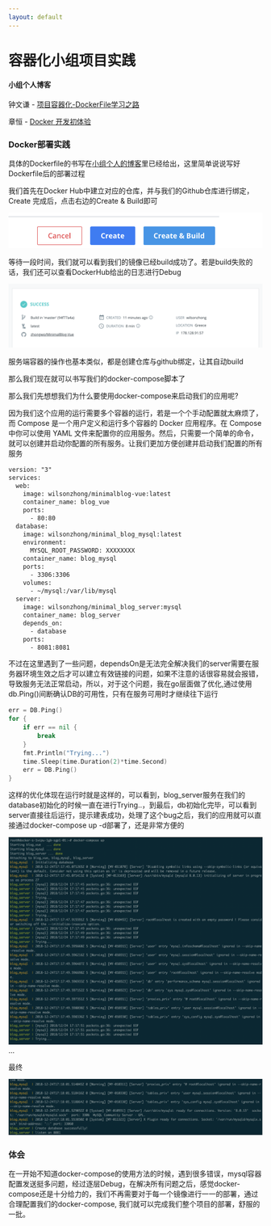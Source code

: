 ```yaml
---
layout: default
---
```


# 容器化小组项目实践

#### 小组个人博客
钟文谦 - [项目容器化-DockerFile学习之路](https://zhongwq.github.io/ServiceComputingOnCloud/%E9%A1%B9%E7%9B%AE%E5%AE%B9%E5%99%A8%E5%8C%96-DockerFile%E5%AD%A6%E4%B9%A0%E4%B9%8B%E8%B7%AF/)

章恒 - [Docker 开发初体验](https://clearloveh.github.io/2018/12/20/service-computing-docker/)

### Docker部署实践
具体的Dockerfile的书写在[小组个人的博客](https://zhongwq.github.io/ServiceComputingOnCloud/%E9%A1%B9%E7%9B%AE%E5%AE%B9%E5%99%A8%E5%8C%96-DockerFile%E5%AD%A6%E4%B9%A0%E4%B9%8B%E8%B7%AF/)里已经给出，这里简单说说写好Dockerfile后的部署过程

我们首先在Docker Hub中建立对应的仓库，并与我们的Github仓库进行绑定，Create 完成后，点击右边的Create & Build即可

![123](media/15456489707918/123.png)

等待一段时间，我们就可以看到我们的镜像已经build成功了。若是build失败的话，我们还可以查看DockerHub给出的日志进行Debug

![build success](media/15456489707918/build%20success.png)


服务端容器的操作也基本类似，都是创建仓库与github绑定，让其自动build

那么我们现在就可以书写我们的docker-compose脚本了

那么我们先想想我们为什么要使用docker-compose来启动我们的应用呢?

因为我们这个应用的运行需要多个容器的运行，若是一个个手动配置就太麻烦了，而 Compose 是一个用户定义和运行多个容器的 Docker 应用程序。在 Compose 中你可以使用 YAML 文件来配置你的应用服务。然后，只需要一个简单的命令，就可以创建并启动你配置的所有服务。让我们更加方便创建并启动我们配置的所有服务

```
version: "3"
services:
  web:
    image: wilsonzhong/minimalblog-vue:latest
    container_name: blog_vue
    ports:
      - 80:80
  database:
    image: wilsonzhong/minimal_blog_mysql:latest
    environment:
      MYSQL_ROOT_PASSWORD: XXXXXXXX
    container_name: blog_mysql
    ports:
      - 3306:3306
    volumes:
      - ~/mysql:/var/lib/mysql
  server:
    image: wilsonzhong/minimal_blog_server:mysql
    container_name: blog_server
    depends_on:
      - database
    ports:
      - 8081:8081
```

不过在这里遇到了一些问题，dependsOn是无法完全解决我们的server需要在服务器环境生效之后才可以建立有效链接的问题，如果不注意的话很容易就会报错，导致服务无法正常启动，所以，对于这个问题，我在go层面做了优化,通过使用db.Ping()间断确认DB的可用性，只有在服务可用时才继续往下运行


```go
err = DB.Ping()
for {
	if err == nil {
		break
	}
	fmt.Println("Trying...")
	time.Sleep(time.Duration(2)*time.Second)
	err = DB.Ping()
}
```


这样的优化体现在运行时就是这样的，可以看到，blog_server服务在我们的database初始化的时候一直在进行Trying..，到最后，db初始化完毕，可以看到server直接往后运行，提示建表成功，处理了这个bug之后，我们的应用就可以直接通过docker-compose up -d部署了，还是非常方便的

![trying](media/15456489707918/trying.png)
...

最终

![finish](media/15456489707918/finish.png)

### 体会

在一开始不知道docker-compose的使用方法的时候，遇到很多错误，mysql容器配置发送挺多问题，经过逐层Debug，在解决所有问题之后，感觉docker-compose还是十分给力的，我们不再需要对于每一个镜像进行一一的部署，通过合理配置我们的docker-compose, 我们就可以完成我们整个项目的部署，舒服的一批。

